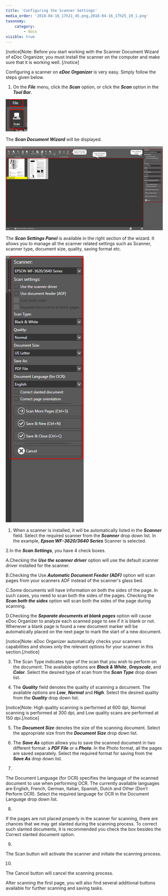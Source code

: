 ```yaml
---
title: 'Configuring the Scanner Settings'
media_order: '2018-04-16_17h21_45.png,2018-04-16_17h25_19_1.png'
taxonomy:
    category:
        - docs
visible: true
---
```


[notice]Note: Before you start working with the Scanner Document Wizard of eDoc Organizer, you must install the scanner on the computer and make sure that it is working well. [/notice]

Configuring a scanner on _**eDoc Organizer**_ is very easy. Simply follow the steps given below.

1. On the _**File**_ menu, click the _**Scan**_ option, or click the _**Scan**_ option in the _**Tool Bar**_.

![](2018-04-16_17h21_45.png)

The _**Scan Document Wizard**_ will be displayed.

![](2018-04-16_17h25_19_1.png)

The _**Scan Settings Panel**_ is available in the right section of the wizard. It allows you to manage all the scanner related settings such as Scanner, scanner type, document size, quality, saving format etc.

![](2018-04-16_17h25_19_016.png)

1. When a scanner is installed, it will be automatically listed in the _**Scanner**_ field. Select the required scanner from the _**Scanner**_ drop down list. In the example, _**Epson WF-3620/3640 Series**_ Scanner is selected. 

2.In the _**Scan Settings**_, you have 4 check boxes.

A.Checking the _**Use the scanner driver**_ option will use the default scanner driver installed for the scanner.

B.Checking the Use _**Automatic Document Feeder (ADF)**_ option will scan pages from your scanners ADF instead of the scanner's glass bed.

C.Some documents will have information on both the sides of the page. In such cases, you need to scan both the sides of the pages. Checking the _**Scan both the sides**_ option will scan both the sides of the page during scanning.

D.Checking the _**Separate documents at blank pages**_ option will cause eDoc Organizer to analyze each scanned page to see if it is blank or not. Whenever a blank page is found a new document marker will be automatically placed on the next page to mark the start of a new document.

[notice]Note: eDoc Organizer automatically checks your scanners capabilities and shows only the relevant options for your scanner in this section.[/notice]

3. The Scan Type indicates type of the scan that you wish to perform on the document. The available options are _**Black & White**_, _**Grayscale**_, and _**Color**_. Select the desired type of scan from the _**Scan Type**_ drop down list.

4. The _**Quality**_ field denotes the quality of scanning a document. The available options are _**Low**_, _**Normal**_ and _**High**_. Select the desired quality from the _**Quality**_ drop down list.

[notice]Note: High quality scanning is performed at 600 dpi, Normal scanning is performed at 300 dpi, and Low quality scans are performed at 150 dpi.[/notice]

5. The _**Document Size**_ denotes the size of the scanning document. Select the appropriate size from the _**Document Size**_ drop down list.

6. The _**Save As**_ option allows you to save the scanned document in two different format: a _**PDF File**_ or a _**Photo**_. In the Photo format, all the pages are saved separately.  Select the required format for saving from the _**Save As**_ drop down list.

 

7.

The Document Language (for OCR) specifies the language of the scanned document to use when performing OCR. The currently available languages are English, French, German, Italian, Spanish, Dutch and Other (Don’t Perform OCR). Select the required language for OCR in the Document Language drop down list.

 

8.

If the pages are not placed properly in the scanner for scanning, there are chances that we may get slanted during the scanning process. To correct such slanted documents, it is recommended you check the box besides the Correct slanted document option.

 

9.

The Scan button will activate the scanner and initiate the scanning process.

 

10.

The Cancel button will cancel the scanning process.

 

After scanning the first page, you will also find several additional buttons available for further scanning and saving tasks.